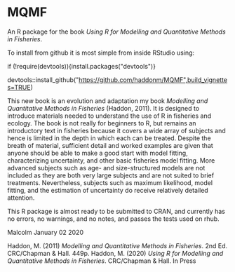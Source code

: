 # MQMF
An R package for the book _Using R for Modelling and Quantitative Methods in Fisheries_.

To install from github it is most simple from inside RStudio using:

if (!require(devtools)){install.packages("devtools")} 

devtools::install_github("https://github.com/haddonm/MQMF",build_vignettes=TRUE)

This new book is an evolution and adaptation my book _Modelling and Quantitative Methods in Fisheries_ (Haddon, 2011). It is designed to introduce materials needed to understand the use of R in fisheries and ecology. The book is not really for beginners to R, but remains an introductory text in fisheries because it covers a wide array of subjects and hence is limited in the depth in which each can be treated. Despite the breath of material, sufficient detail and worked examples are given that anyone should be able to make a good start with model fitting, characterizing uncertainty, and other basic fisheries model fitting. More advanced subjects such as age- and size-structured models are not included as they are both very large subjects and are not suited to brief treatments. Nevertheless, subjects such as maximum likelihood, model fitting, and the estimation of uncertainty do receive relatively detailed attention.

This R package is almost ready to be submitted to CRAN, and currently has no errors, no warnings, and no notes, and passes the tests used on rhub.

Malcolm
January 02 2020

Haddon, M. (2011) _Modelling and Quantitative Methods in Fisheries_. 2nd Ed. CRC/Chapman & Hall. 449p.
Haddon, M. (2020) _Using R for Modelling and Quantitative Methods in Fisheries_. CRC/Chapman & Hall. In Press

